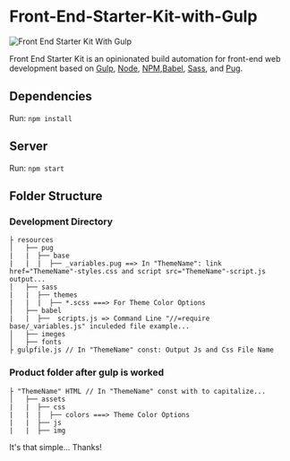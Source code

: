 # Front-End-Starter-Kit-with-Gulp

![Front End Starter Kit With Gulp](https://www.yasinates.com/assets/img/FrontEndStarterKitwithGulp.png)

Front End Starter Kit is an opinionated build automation for front-end web development based on [Gulp](http://gulpjs.com/), [Node](https://nodejs.org/), [NPM](https://www.npmjs.com/),[Babel](https://babeljs.io/), [Sass](http://sass-lang.com/), and [Pug](https://pugjs.org/).

## Dependencies

Run: `npm install`

## Server

Run: `npm start`

## Folder Structure

### Development Directory

    ├ resources             
    │   ├── pug
    |   |  ├── base
    |   |  |  ├── _variables.pug ==> In "ThemeName": link href="ThemeName"-styles.css and script src="ThemeName"-script.js output...
    │   ├── sass
    |   |  ├── themes
    |   |  |  ├── *.scss ===> For Theme Color Options
    │   ├── babel
    |   |  ├──  scripts.js => Command Line "//=require  base/_variables.js" inculeded file example...
    │   ├── imeges
    │   ├── fonts
    ├ gulpfile.js // In "ThemeName" const: Output Js and Css File Name   
    
 ### Product folder after gulp is worked
 
    ├ "ThemeName" HTML // In "ThemeName" const with to capitalize...   
    │   ├── assets
    |   |  ├── css
    |   |  |  ├── colors ===> Theme Color Options
    |   |  ├── js
    |   |  ├── img

  
  
It's that simple...
Thanks!
  
    
    
